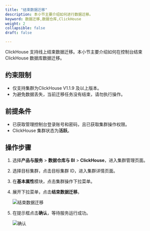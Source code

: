 ```yaml
---
title: "结束数据迁移"
description: 本小节主要介绍如何进行数据迁移。 
keyword: 数据迁移,数据仓库,ClickHouse
weight: 2
collapsible: false
draft: false

---
```


ClickHouse 支持线上结束数据迁移。本小节主要介绍如何在控制台结束 ClickHouse 数据库数据迁移。

## 约束限制

- 仅支持集群为ClickHouse V1.1.9 及以上版本。
- 为避免数据丢失，当前迁移任务没有结束，请勿执行操作。

## 前提条件

- 已获取管理控制台登录账号和密码，且已获取集群操作权限。
- ClickHouse 集群状态为**活跃**。

## 操作步骤

1. 选择**产品与服务** > **数据仓库与 BI** > **ClickHouse**，进入集群管理页面。

2. 选择目标集群，点击目标集群 ID，进入集群详情页面。

3. 在**基本属性**模块，点击集群操作下拉菜单。

4. 展开下拉菜单，点击**结束数据迁移**。

   ![结束数据迁移](../../../_images/mir_3.png)

5. 在提示框点击**确认**，等待服务运行成功。

   ![确认](../../../_images/mir_4.png)

